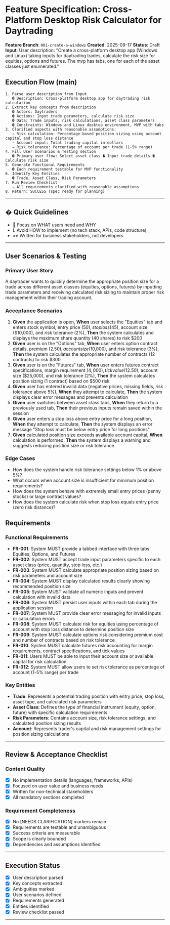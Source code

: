 # Feature Specification: Cross-Platform Desktop Risk Calculator for Daytrading

**Feature Branch**: `001-create-a-windows`
**Created**: 2025-09-17
**Status**: Draft
**Input**: User description: "Create a cross-platform desktop app (Windows and Linux) taking inputs for daytrading trades, calculate the risk size for equities, options and futures. The mvp has tabs, one for each of the asset classes just enumerated."

## Execution Flow (main)
```
1. Parse user description from Input
   � Description: Cross-platform desktop app for daytrading risk calculation
2. Extract key concepts from description
   � Actors: Daytraders
   � Actions: Input trade parameters, calculate risk size
   � Data: Trade inputs, risk calculations, asset class parameters
   � Constraints: Windows and Linux desktop environment, MVP with tabs
3. Clarified aspects with reasonable assumptions:
   → Risk calculation: Percentage-based position sizing using account capital and stop loss distance
   → Account input: Total trading capital in dollars
   → Risk tolerance: Percentage of account per trade (1-5% range)
4. Fill User Scenarios & Testing section
   � Primary user flow: Select asset class � Input trade details � Calculate risk size
5. Generate Functional Requirements
   � Each requirement testable for MVP functionality
6. Identify Key Entities
   � Trade, Asset Class, Risk Parameters
7. Run Review Checklist
   → All requirements clarified with reasonable assumptions
8. Return: SUCCESS (spec ready for planning)
```

---

## � Quick Guidelines
-  Focus on WHAT users need and WHY
- L Avoid HOW to implement (no tech stack, APIs, code structure)
- =e Written for business stakeholders, not developers

---

## User Scenarios & Testing

### Primary User Story
A daytrader wants to quickly determine the appropriate position size for a trade across different asset classes (equities, options, futures) by inputting trade parameters and receiving calculated risk sizing to maintain proper risk management within their trading account.

### Acceptance Scenarios
1. **Given** the application is open, **When** user selects the "Equities" tab and enters stock symbol, entry price ($50), stop loss ($45), account size ($10,000), and risk tolerance (2%), **Then** the system calculates and displays the maximum share quantity (40 shares) to risk $200
2. **Given** user is on the "Options" tab, **When** user enters option contract details, premium ($2.50), account size ($10,000), and risk tolerance (3%), **Then** the system calculates the appropriate number of contracts (12 contracts) to risk $300
3. **Given** user is on the "Futures" tab, **When** user enters futures contract specifications, margin requirement ($4,000), tick value ($12.50), account size ($25,000), and risk tolerance (2%), **Then** the system calculates position sizing (1 contract) based on $500 risk
4. **Given** user has entered invalid data (negative prices, missing fields, risk tolerance above 5%), **When** they attempt to calculate, **Then** the system displays clear error messages and prevents calculation
5. **Given** user switches between asset class tabs, **When** they return to a previously used tab, **Then** their previous inputs remain saved within the session
6. **Given** user enters a stop loss above entry price for a long position, **When** they attempt to calculate, **Then** the system displays an error message "Stop loss must be below entry price for long positions"
7. **Given** calculated position size exceeds available account capital, **When** calculation is performed, **Then** the system displays a warning and suggests reducing position size or risk tolerance

### Edge Cases
- How does the system handle risk tolerance settings below 1% or above 5%?
- What occurs when account size is insufficient for minimum position requirements?
- How does the system behave with extremely small entry prices (penny stocks) or large contract values?
- How does the system calculate risk when stop loss equals entry price (zero risk distance)?

## Requirements

### Functional Requirements
- **FR-001**: System MUST provide a tabbed interface with three tabs: Equities, Options, and Futures
- **FR-002**: System MUST accept trade input parameters specific to each asset class (price, quantity, stop loss, etc.)
- **FR-003**: System MUST calculate appropriate position sizing based on risk parameters and account size
- **FR-004**: System MUST display calculated results clearly showing recommended position size
- **FR-005**: System MUST validate all numeric inputs and prevent calculation with invalid data
- **FR-006**: System MUST persist user inputs within each tab during the application session
- **FR-007**: System MUST provide clear error messaging for invalid inputs or calculation errors
- **FR-008**: System MUST calculate risk for equities using percentage of account with stop loss distance to determine position size
- **FR-009**: System MUST calculate options risk considering premium cost and number of contracts based on risk tolerance
- **FR-010**: System MUST calculate futures risk accounting for margin requirements, contract specifications, and tick values
- **FR-011**: Users MUST be able to input their account size or available capital for risk calculation
- **FR-012**: System MUST allow users to set risk tolerance as percentage of account (1-5% range) per trade

### Key Entities
- **Trade**: Represents a potential trading position with entry price, stop loss, asset type, and calculated risk parameters
- **Asset Class**: Defines the type of financial instrument (equity, option, future) with specific calculation requirements
- **Risk Parameters**: Contains account size, risk tolerance settings, and calculated position sizing results
- **Account**: Represents trader's capital and risk management settings for position sizing calculations

---

## Review & Acceptance Checklist

### Content Quality
- [x] No implementation details (languages, frameworks, APIs)
- [x] Focused on user value and business needs
- [x] Written for non-technical stakeholders
- [x] All mandatory sections completed

### Requirement Completeness
- [x] No [NEEDS CLARIFICATION] markers remain
- [x] Requirements are testable and unambiguous
- [x] Success criteria are measurable
- [x] Scope is clearly bounded
- [x] Dependencies and assumptions identified

---

## Execution Status

- [x] User description parsed
- [x] Key concepts extracted
- [x] Ambiguities marked
- [x] User scenarios defined
- [x] Requirements generated
- [x] Entities identified
- [x] Review checklist passed

---